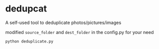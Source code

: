 # dedupcat
A self-used tool to deduplicate photos/pictures/images

modified `source_folder` and `dest_folder` in the config.py for your need

```
python deduplicate.py
```
